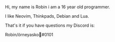 <p>Hi, my name is Robin i am a 16 year old programmer.</p>
<p>I like Neovim, Thinkpads, Debian and Lua.</p>
</p>That's it if you have questions my Discord is:</p>

Robin/örneyasko💅#0101
